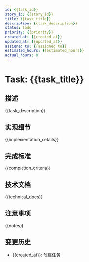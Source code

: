 ```yaml
---
id: {{task_id}}
story_id: {{story_id}}
title: {{task_title}}
description: {{task_description}}
status: todo
priority: {{priority}}
created_at: {{created_at}}
updated_at: {{updated_at}}
assigned_to: {{assigned_to}}
estimated_hours: {{estimated_hours}}
actual_hours: 0
---
```


# Task: {{task_title}}

## 描述

{{task_description}}

## 实现细节

{{implementation_details}}

## 完成标准

{{completion_criteria}}

## 技术文档

{{technical_docs}}

## 注意事项

{{notes}}

## 变更历史

- {{created_at}}: 创建任务
